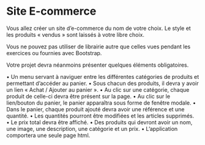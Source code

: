 # Site E-commerce
Vous allez créer un site d’e-commerce du nom de votre choix. Le style et les produits « vendus » sont laissés à votre libre choix.

Vous ne pouvez pas utiliser de librairie autre que celles vues pendant les exercices ou fournies avec Bootstrap.

Votre projet devra néanmoins présenter quelques éléments obligatoires.

• Un menu servant à naviguer entre les différentes catégories de produits et permettant d’accéder au panier. 
• Sous chacun des produits, il devra y avoir un lien « Achat / Ajouter au panier ».
• Au clic sur une catégorie, chaque produit de celle-ci devra être présent sur la page.
• Au clic sur le lien/bouton du panier, le panier apparaîtra sous forme de fenêtre modale. 
• Dans le panier, chaque produit ajouté devra avoir une référence et une quantité. 
• Les quantités pourront être modifiées et les articles supprimés. 
• Le prix total devra être affiché.
• Des produits qui devront avoir un nom, une image, une description, une catégorie et un prix.
• L’application comportera une seule page html.
